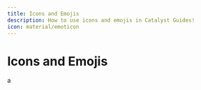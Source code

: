 ```yaml
---
title: Icons and Emojis
description: How to use icons and emojis in Catalyst Guides!
icon: material/emoticon
---
```


# Icons and Emojis

a
